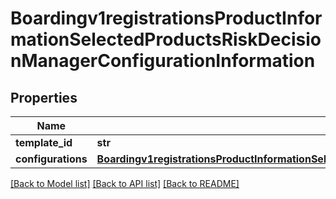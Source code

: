 # Boardingv1registrationsProductInformationSelectedProductsRiskDecisionManagerConfigurationInformation

## Properties
Name | Type | Description | Notes
------------ | ------------- | ------------- | -------------
**template_id** | **str** |  | [optional] 
**configurations** | [**Boardingv1registrationsProductInformationSelectedProductsRiskDecisionManagerConfigurationInformationConfigurations**](Boardingv1registrationsProductInformationSelectedProductsRiskDecisionManagerConfigurationInformationConfigurations.md) |  | [optional] 

[[Back to Model list]](../README.md#documentation-for-models) [[Back to API list]](../README.md#documentation-for-api-endpoints) [[Back to README]](../README.md)


